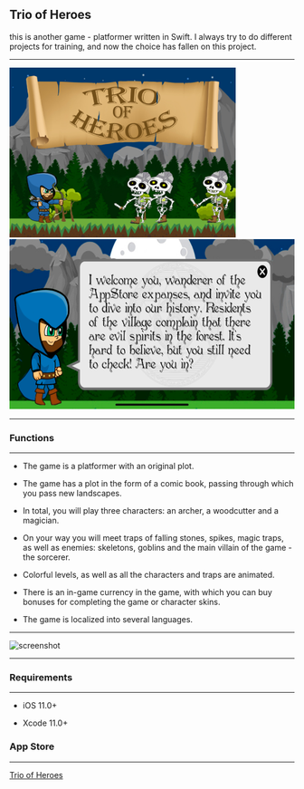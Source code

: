 ## Trio of Heroes

this is another game - platformer written in Swift. I always try to do different projects for training, and now the choice has fallen on this project.

____

<img src="https://github.com/PavelLyutikov/TrioOfHeroes/blob/master/screenshot/1024x768.jpg?raw=true" title="" alt="screenshot" height="300">       <img src="https://github.com/PavelLyutikov/TrioOfHeroes/blob/master/screenshot/Eng1.png?raw=true" title="" alt="screenshot" height="300">

____

### Functions

____

- The game is a platformer with an original plot.

- The game has a plot in the form of a comic book, passing through which you pass new landscapes.

- In total, you will play three characters: an archer, a woodcutter and a magician.

- On your way you will meet traps of falling stones, spikes, magic traps, as well as enemies: skeletons, goblins and the main villain of the game - the sorcerer.

- Colorful levels, as well as all the characters and traps are animated.

- There is an in-game currency in the game, with which you can buy bonuses for completing the game or character skins.

- The game is localized into several languages.

____

![screenshot](https://im.wampi.ru/2022/08/03/Group-165.png)

____

### Requirements

____

- iOS 11.0+

- Xcode 11.0+

### App Store

____

[Trio of Heroes](https://apps.apple.com/us/app/trio-of-heroes/id1537240389)
